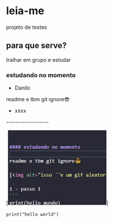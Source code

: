 # leia-me
projeto de testes

## para que serve?
tralhar em grupo e estudar

### estudando no momento

- Danilo
<p>readme e tbm git ignore😎<P>

- xxxx
<P>------------------<P>


[<img alt="isso ´´e um gif aleatorio" src="./Animaçãoteste.gif">]


```
print("hello world")

```
